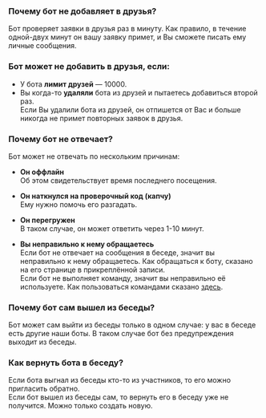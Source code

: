 ### Почему бот не добавляет в друзья?

Бот проверяет заявки в друзья раз в минуту. Как правило, в течение одной-двух минут он вашу заявку примет, и Вы сможете писать ему личные сообщения. 

### Бот может не добавить в друзья, если:

* У бота **лимит друзей** — 10000.
* Вы когда-то **удаляли** бота из друзей и пытаетесь добавиться второй раз.  
  Если Вы удалили бота из друзей, он отпишется от Вас и больше никогда не примет повторных заявок в друзья. 

### Почему бот не отвечает?

Бот может не отвечать по нескольким причинам:
* **Он оффлайн**  
  Об этом свидетельствует время последнего посещения. 

* **Он наткнулся на проверочный код (капчу)**  
  Ему нужно помочь его разгадать. 

* **Он перегружен**  
  В таком случае, он может ответить через 1-10 минут. 

* **Вы неправильно к нему обращаетесь**  
  Если бот не отвечает на сообщения в беседе, значит вы неправильно к нему обращаетесь. Как обращаться к боту, сказано на его странице в прикреплённой записи.  
  Если бот не выполняет команду, значит вы неправильно её используете. Как пользоваться командами сказано [здесь](COMMANDS.md). 

### Почему бот сам вышел из беседы?

Бот может сам выйти из беседы только в одном случае: у вас в беседе есть другие наши боты.  В таком случае бот без предупреждения выходит из беседы. 

### Как вернуть бота в беседу?

Если бота выгнал из беседы кто-то из участников, то его можно пригласить обратно.  
Если бот вышел из беседы сам, то вернуть его в беседу уже не получится. Можно только создать новую. 

